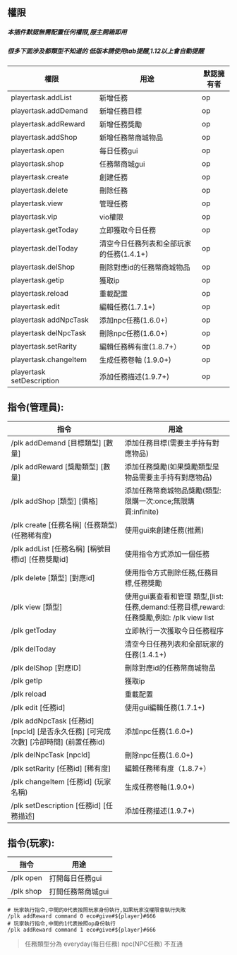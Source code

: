 ## 權限
##### 本插件默認無需配置任何權限,服主開箱即用
##### 很多下面涉及都類型不知道的 低版本請使用tab提醒,1.12以上會自動提醒

|  權限 | 用途  | 默認擁有者 |
| ------------ | ------------ | ------------ |
| playertask.addList  | 新增任務  | op |
| playertask.addDemand  | 新增任務目標  | op |
| playertask.addReward  | 新增任務獎勵  | op |
| playertask.addShop  | 新增任務幣商城物品  | op |
| playertask.open  | 每日任務gui  | op |
| playertask.shop  | 任務幣商城gui  | op |
| playertask.create  | 創建任務  | op |
| playertask.delete  | 刪除任務  | op |
| playertask.view  | 管理任務  | op |
| playertask.vip  | vio權限  | op |
| playertask.getToday  | 立即獲取今日任務  | op |
| playertask.delToday  | 清空今日任務列表和全部玩家的任務(1.4.1+)| op |
| playertask.delShop  | 刪除對應id的任務幣商城物品  | op |
| playertask.getip  | 獲取ip  | op |
| playertask.reload  | 重載配置  | op |
| playertask.edit  | 編輯任務(1.7.1+)  | op |
| playertask addNpcTask | 添加npc任務(1.6.0+) | op |
| playertask delNpcTask | 刪除npc任務(1.6.0+) | op |
| playertask.setRarity  | 編輯任務稀有度(1.8.7+）  | op |
| playertask.changeItem  | 生成任務卷軸 (1.9.0+) | op |
| playertask setDescription   |添加任務描述(1.9.7+)| op |

## 指令(管理員):
|  指令 | 用途  |
| ------------ | ------------ |
| /plk addDemand [目標類型] [數量] | 添加任務目標(需要主手持有對應物品)  |
| /plk addReward [獎勵類型] [數量] | 添加任務獎勵(如果獎勵類型是物品需要主手持有對應物品) |
| /plk addShop [類型] [價格] | 添加任務幣商城物品獎勵(類型:限購一次:once;無限購買:infinite) |
| /plk create [任務名稱] (任務類型) (任務稀有度)    |  使用gui來創建任務(推薦) |
| /plk addList [任務名稱] [稱號目標id] [任務獎勵id] | 使用指令方式添加一個任務 |
| /plk delete [類型] [對應id] | 使用指令方式刪除任務,任務目標,任務獎勵 |
| /plk view [類型] | 使用gui裏查看和管理 類型,[list:任務,demand:任務目標,reward:任務獎勵,例如: /plk view list|
| /plk getToday | 立即執行一次獲取今日任務程序|
| /plk delToday  |   清空今日任務列表和全部玩家的任務(1.4.1+)|
| /plk delShop [對應ID] | 刪除對應id的任務幣商城物品|
| /plk getIp | 獲取ip|
| /plk reload | 重載配置|
| /plk edit [任務id] | 使用gui編輯任務(1.7.1+)  |
| /plk addNpcTask [任務id] [npcId] [是否永久任務] [可完成次數] [冷卻時間] (前置任務id)   |添加npc任務(1.6.0+)|
| /plk delNpcTask [npcId]   |  刪除npc任務(1.6.0+)|
| /plk setRarity [任務id] [稀有度]| 編輯任務稀有度（1.8.7+） |
| /plk changeItem [任務id] (玩家名稱)|生成任務卷軸(1.9.0+)|
| /plk setDescription [任務id] [任務描述]  |添加任務描述(1.9.7+)|

## 指令(玩家):
|  指令 | 用途  |
| ------------ | ------------    |
| /plk open    | 打開每日任務gui  |
| /plk shop    | 打開任務幣商城gui  |

```
# 玩家執行指令,中間的0代表按照玩家身份執行,如果玩家沒權限會執行失敗
/plk addReward command 0 eco#give#${player}#666
# 玩家執行指令,中間的1代表按照op身份執行
/plk addReward command 1 eco#give#${player}#666
```

> 任務類型分為 everyday(每日任務)  npc(NPC任務) 不互通
